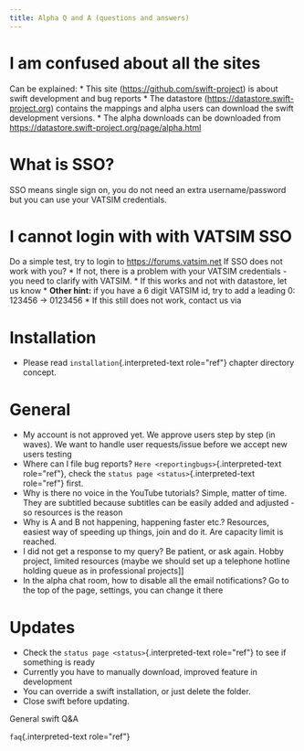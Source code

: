 ```yaml
---
title: Alpha Q and A (questions and answers)
---
```


I am confused about all the sites
=================================

Can be explained: \* This site (<https://github.com/swift-project>) is
about swift development and bug reports \* The datastore
(<https://datastore.swift-project.org>) contains the mappings and alpha
users can download the swift development versions. \* The alpha
downloads can be downloaded from
<https://datastore.swift-project.org/page/alpha.html>

What is SSO?
============

SSO means single sign on, you do not need an extra username/password but
you can use your VATSIM credentials.

I cannot login with with VATSIM SSO
===================================

Do a simple test, try to login to <https://forums.vatsim.net> If SSO
does not work with you? \* If not, there is a problem with your VATSIM
credentials - you need to clarify with VATSIM. \* If this works and not
with datastore, let us know \* **Other hint:** if you have a 6 digit
VATSIM id, try to add a leading 0: 123456 -\> 0123456 \* If this still
does not work, contact us via

Installation
============

-   Please read `installation`{.interpreted-text role="ref"} chapter
    directory concept.

General
=======

-   My account is not approved yet. We approve users step by step (in
    waves). We want to handle user requests/issue before we accept new
    users testing
-   Where can I file bug reports?
    `Here <reportingbugs>`{.interpreted-text role="ref"}, check the
    `status page <status>`{.interpreted-text role="ref"} first.
-   Why is there no voice in the YouTube tutorials? Simple, matter of
    time. They are subtitled because subtitles can be easily added and
    adjusted - so resources is the reason
-   Why is A and B not happening, happening faster etc.? Resources,
    easiest way of speeding up things, join and do it. Are capacity
    limit is reached.
-   I did not get a response to my query? Be patient, or ask again.
    Hobby project, limited resources (maybe we should set up a telephone
    hotline holding queue as in professional projects\]\]
-   In the alpha chat room, how to disable all the email notifications?
    Go to the top of the page, settings, you can change it there

Updates
=======

-   Check the `status page <status>`{.interpreted-text role="ref"} to
    see if something is ready
-   Currently you have to manually download, improved feature in
    development
-   You can override a swift installation, or just delete the folder.
-   Close swift before updating.

General swift Q&A

`faq`{.interpreted-text role="ref"}
